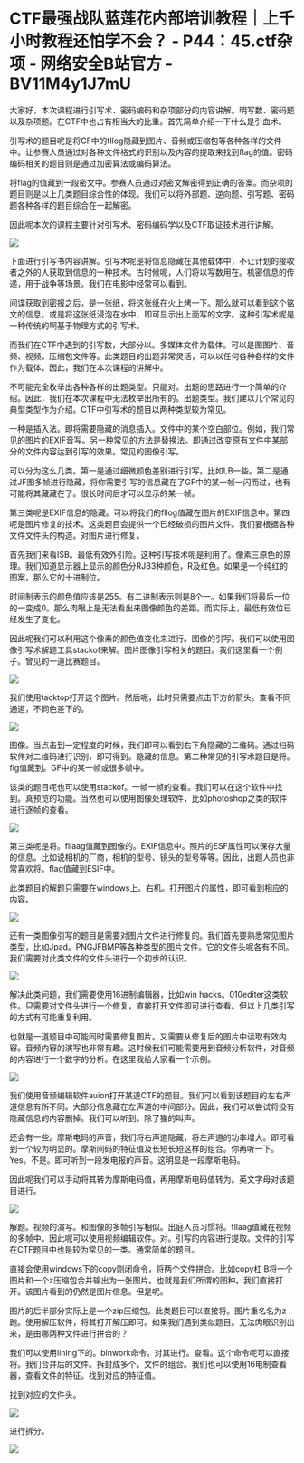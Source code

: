 # CTF最强战队蓝莲花内部培训教程｜上千小时教程还怕学不会？ - P44：45.ctf杂项 - 网络安全B站官方 - BV11M4y1J7mU

大家好，本次课程进行引写术、密码编码和杂项部分的内容讲解。明写数、密码题以及杂项题。在CTF中也占有相当大的比重。首先简单介绍一下什么是引血术。

引写术的题目呢是将CF中的fllog隐藏到图片、音频或压缩包等各种各样的文件中。让参赛人员通过对各种文件格式的识别以及内容的提取来找到flag的值。密码编码相关的题目则是通过加密算法或编码算法。

将flag的值藏到一段密文中。参赛人员通过对密文解密得到正确的答案。而杂项的题目则是以上几类题目综合性的体现。我们可以将外部题、逆向题、引写题、密码题各种各样的题目综合在一起解密。

因此呢本次的课程主要针对引写术、密码编码学以及CTF取证技术进行讲解。

![](img/86e94594f84baef42d744a5c0b6647f0_1.png)

下面进行引写书内容讲解。引写术呢是将信息隐藏在其他载体中，不让计划的接收者之外的人获取到信息的一种技术。古时候呢，人们将以写数用在。机密信息的传递，用于战争等场景。我们在电影中经常可以看到。

间谍获取到密报之后，是一张纸，将这张纸在火上烤一下。那么就可以看到这个铭文的信息。或是将这张纸浸泡在水中，即可显示出上面写的文字。这种引写术呢是一种传统的啊基于物理方式的引写术。

而我们在CTF中遇到的引写数，大部分以。多媒体文件为载体。可以是图图片、音频、视频。压缩包文件等。此类题目的出题非常灵活，可以以任何各种各样的文件作为载体。因此，我们在本次课程的讲解中。

不可能完全枚举出各种各样的出题类型。只能对。出题的思路进行一个简单的介绍。因此，我们在本次课程中无法枚举出所有的。出题类型。我们建以几个常见的典型类型作为介绍。CTF中引写术的题目以两种类型较为常见。

一种是插入法。即将需要隐藏的消息插入。文件中的某个空白部位。例如，我们常见的图片的EXIF音写。另一种常见的方法是替换法。即通过改变原有文件中某部分的文件内容达到引写的效果。常见的图像引写。

可以分为这么几类。第一是通过细微颜色差别进行引写。比如LB一些。第二是通过JF图多帧进行隐藏，将你需要引写的信息藏在了GF中的某一帧一闪而过，也有可能将其藏藏在了。很长时间后才可以显示的某一帧。

第三类呢是EXIF信息的隐藏。可以将我们的fllog值藏在图片的EXIF信息中。第四呢是图片修复的技术。这类题目会提供一个已经破损的图片文件。我们要根据各种文件文件头的构造。对图片进行修复。

首先我们来看ISB。最低有效外引险。这种引写技术呢是利用了。像素三原色的原理。我们知道显示器上显示的颜色分RJB3种颜色，R及红色。如果是一个纯红的图案，那么它的十进制位。

时间制表示的颜色值应该是255。有二进制表示则是8个一。如果我们将最后一位的一变成0。那么肉眼上是无法看出来图像颜色的差距。而实际上，最低有效位已经发生了变化。

因此呢我们可以利用这个像素的颜色值变化来进行。图像的引写。我们可以使用图像引写术解题工具stackof来解。图片图像引写相关的题目。我们这里看一个例子。曾见的一道比赛题目。



![](img/86e94594f84baef42d744a5c0b6647f0_3.png)

我们使用tacktop打开这个图片。然后呢，此时只需要点击下方的箭头。查看不同通道，不同色差下的。

![](img/86e94594f84baef42d744a5c0b6647f0_5.png)

图像。当点击到一定程度的时候，我们即可以看到右下角隐藏的二维码。通过扫码软件对二维码进行识别，即可得到。隐藏的信息。第二种常见的引写术题目是将。flg值藏到。GF中的某一帧或很多帧中。

该类的题目呢也可以使用stackof。一帧一帧的查看。我们可以在这个软件中找到。真预览的功能。当然也可以使用图像处理软件，比如photoshop之类的软件进行逐帧的查看。



![](img/86e94594f84baef42d744a5c0b6647f0_7.png)

第三类呢是将。fllaag值藏到图像的。EXIF信息中。照片的ESF属性可以保存大量的信息。比如说相机的厂商，相机的型号、镜头的型号等等。因此，出题人员也非常喜欢将。flag值藏到ESIF中。

此类题目的解题只需要在windows上。右机。打开图片的属性，即可看到相应的内容。

![](img/86e94594f84baef42d744a5c0b6647f0_9.png)

还有一类图像引写的题目是需要对图片文件进行修复的。我们首先要熟悉常见图片类型，比如Jpad。PNGJFBMP等各种类型的图片文件。它的文件头呢各有不同。我们需要对此类文件的文件头进行一个初步的认识。



![](img/86e94594f84baef42d744a5c0b6647f0_11.png)

解决此类问题，我们需要使用16进制编辑器，比如win hacks。010editer这类软件。只需要对文件头进行一个修复，直接打开文件即可进行查看。但以上几类引写的方式有可能重复利用。

也就是一道题目中可能同时需要修复图片。又需要从修复后的图片中读取有效内容。音频内容的演写也非常有趣。这时候我们可能需要用到音频分析软件，对音频的内容进行一个数字的分析。在这里我给大家看一个示例。



![](img/86e94594f84baef42d744a5c0b6647f0_13.png)

我们使用音频编辑软件auion打开某道CTF的题目。我们可以看到该题目的左右声道信息有所不同。大部分信息藏在左声道的中间部分。因此，我们可以尝试将没有隐藏信息的内容删掉。我们可以听到。除了猫的叫声。

还会有一些。摩斯电码的声音，我们将右声道隐藏，将左声道的功率增大。即可看到一个较为明显的。摩斯间码的特征值及长短长短这样的组合。你再听一下。Yes。不是。即可听到一段发电报的声音。这明显是一段摩斯电码。

因此呢我们可以手动将其转为摩斯电码值，再用摩斯电码值转为。英文字母对该题目进行。

![](img/86e94594f84baef42d744a5c0b6647f0_15.png)

解题。视频的演写。和图像的多帧引写相似。出庭人员习惯将。fllaag值藏在视频的多帧中。因此呢可以使用视频编辑软件。对。引写的内容进行提取。文件的引写在CTF题目中也是较为常见的一类。通常简单的题目。

直接会使用windows下的copy刚闭命令，将两个文件拼合。比如copy杠 B将一个图片和一个z压缩包合并输出为一张图片。也就是我们所谓的图种。我们直接打开。该图片看到的仍然是图片信息。但是呢。

图片的后半部分实际上是一个zip压缩包。此类题目可以直接将。图片重名名为z跑。使用解压软件，将其打开解压即可。如果我们遇到类似题目。无法肉眼识别出来，是由哪两种文件进行拼合的？

我们可以使用lining下的。binwork命令。对其进行。查看。这个命令呢可以直接将。我们合并后的文件。拆封成多个。文件的组合。我们也可以使用16电制查看器，查看文件的特征。找到对应的特征值。

找到对应的文件头。

![](img/86e94594f84baef42d744a5c0b6647f0_17.png)

进行拆分。

![](img/86e94594f84baef42d744a5c0b6647f0_19.png)